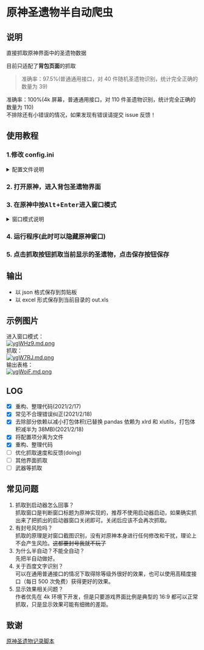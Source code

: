 # 原神圣遗物半自动爬虫

## 说明

直接抓取原神界面中的圣遗物数据

目前只适配了**背包页面**的抓取

> 准确率：97.5%(普通通用接口，对 40 件随机圣遗物识别，统计完全正确的数量为 39)

准确率：100%(4k 屏幕，普通通用接口，对 110 件圣遗物识别，统计完全正确的数量为 110)  
不排除还有小错误的情况，如果发现有错误请提交 issue 反馈！

## 使用教程

### 1.修改 config.ini

<details>
<summary>配置文件说明</summary>

#### [api]

**access_token**:百度 ocr access_token

> Q:如何获取 access_token?  
> A:~~网上有很多方法,百度官方的在:[百度官方教程](https://ai.baidu.com/ai-doc/REFERENCE/Ck3dwjhhu)~~  
> 自 v1.1.0 版本开始 release 中附带获取 access_token 的程序，源码在 GetToken 文件夹

accurate_url/general_url:api 地址，一般不用更改  
use：使用高精度还是普通接口(accurate_url/general_url)

#### [grasp_setting]

window_title:要抓取的窗口名，主要方便 PS 端/手机模拟器使用  
left,top,right,bottom:面板在窗口中的位置(按照比例出现,如 left=0.67 表示 left 线段占总窗口的 67%)(**典型的 16:9 分辨率使用预置选项即可**)  
![setting](https://github.com/yllhwa/GenshinSpider/blob/main/img/setting.png)

</details>

### 2. 打开原神，进入背包圣遗物界面

### 3. 在原神中按<kbd>Alt</kbd>+<kbd>Enter</kbd>进入窗口模式

<details>
<summary>窗口模式说明</summary>

原神默认是以独占全屏的形式出现的，要置顶本窗口必须使其窗口化。  
 要返回独占全屏同样是按<kbd>Alt</kbd>+<kbd>Enter</kbd>

</details>

### 4. 运行程序(此时可以隐藏原神窗口)

### 5. 点击抓取按钮抓取当前显示的圣遗物，点击保存按钮保存

## 输出

- 以 json 格式保存到剪贴板
- 以 excel 形式保存到当前目录的 out.xls

## 示例图片

进入窗口模式：  
[![ygWHz9.md.png](https://s3.ax1x.com/2021/02/17/ygWHz9.md.png)](https://imgchr.com/i/ygWHz9)  
抓取：  
[![ygW7RJ.md.png](https://s3.ax1x.com/2021/02/17/ygW7RJ.md.png)](https://imgchr.com/i/ygW7RJ)  
输出表格：  
[![ygWoiF.md.png](https://s3.ax1x.com/2021/02/17/ygWoiF.md.png)](https://imgchr.com/i/ygWoiF)

## LOG

- [x] 重构、整理代码(2021/2/17)
- [x] 常见不合理错误纠正(2021/2/18)
- [x] 去除部分依赖以减小打包体积(已替换 pandas 依赖为 xlrd 和 xlutils，打包体积减半为 38MB)(2021/2/18)
- [x] 将配置项分离为文件
- [x] 重构、整理代码
- [ ] 优化抓取速度和反馈(doing)
- [ ] 其他界面抓取
- [ ] 武器等抓取

## 常见问题

1. 抓取到启动器怎么回事？  
   抓取窗口是判断窗口标题为原神实现的，推荐不使用启动器启动，如果确实抓出来了把抓出的启动器窗口关闭即可。关闭后应该不会再次抓取。
2. 有封号风险吗？  
   抓取的原理是对窗口截图识别，没有对原神本身进行任何修改和干扰，理论上不会产生风险。~~这都要封号我就不玩了~~
3. 为什么半自动？不能全自动？  
   先把半自动做好。
4. 关于百度文字识别？  
   可以在通用普通接口的情况下取得除等级外很好的效果，也可以使用高精度接口（每日 500 次免费）获得更好的效果。
5. 显示效果相关问题？  
   作者优先在 4k 环境下开发，但是只要游戏界面比例是典型的 16:9 都可以正常抓取，只是显示效果可能有细微的差距。

## 致谢

[原神圣遗物记录脚本](https://github.com/kyloris0660/GenshinArtifactRecorder)
